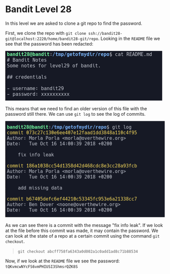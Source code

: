 # Bandit Level 28

In this level we are asked to clone a git repo to find the password.

First, we clone the repo with `git clone ssh://bandit28-git@localhost:2220/home/bandit28-git/repo`. Looking in the `README` file we see that the password has been redacted:

![bfe3fdc6.png](../src/bfe3fdc6.png)

This means that we need to find an older version of this file with the password still there. We can use `git log` to see the log of commits.

![3df79b43.png](../src/3df79b43.png)

As we can see there is a commit with the message "fix info leak". If we look at the file before this commit was made, it may contain the password. We can look at the state of a repo at a certain commit using the command `git checkout`.
> `git checkout abcff758fa6343a0d002a1c0add1ad8c71b88534`

Now, if we look at the `README` file we see the password: `tQKvmcwNYcFS6vmPHIUSI3ShmsrQZK8S`
